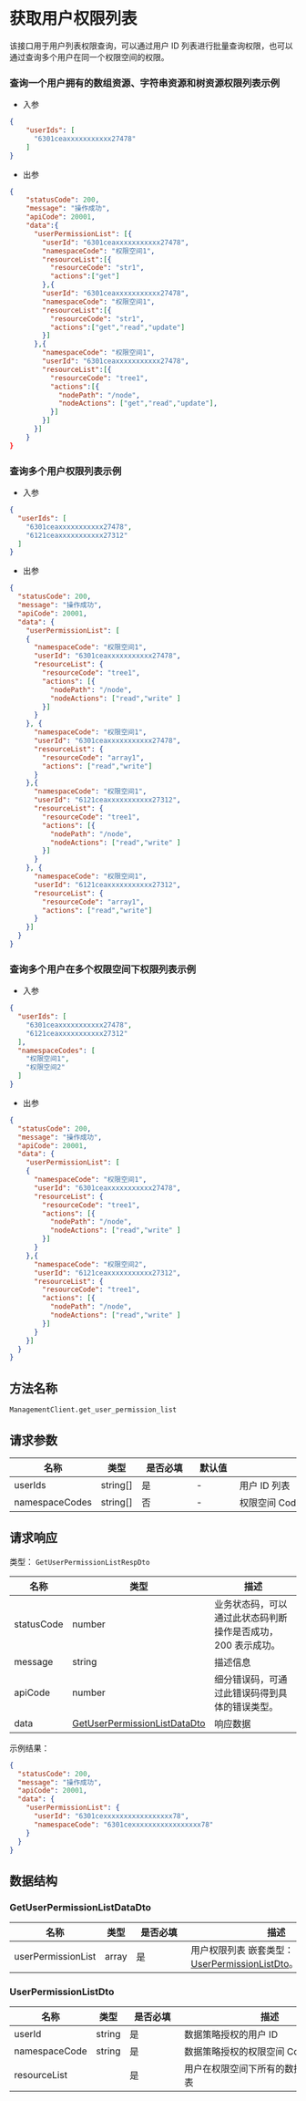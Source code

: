 # 获取用户权限列表

<!--
  警告⚠️：
  不要直接修改该文档，
  https://github.com/Authing/authing-docs-factory
  使用该项目进行生成
-->

<LastUpdated />

该接口用于用户列表权限查询，可以通过用户 ID 列表进行批量查询权限，也可以通过查询多个用户在同一个权限空间的权限。

### 查询一个用户拥有的数组资源、字符串资源和树资源权限列表示例

- 入参
  
```json
{
    "userIds": [
      "6301ceaxxxxxxxxxxx27478"  
    ]
}
```

- 出参
  
```json
{
    "statusCode": 200,
    "message": "操作成功",
    "apiCode": 20001,
    "data":{
      "userPermissionList": [{
        "userId": "6301ceaxxxxxxxxxxx27478",
        "namespaceCode": "权限空间1",
        "resourceList":[{
          "resourceCode": "str1",
          "actions":["get"]
        },{
        "userId": "6301ceaxxxxxxxxxxx27478",
        "namespaceCode": "权限空间1",
        "resourceList":[{
          "resourceCode": "str1",
          "actions":["get","read","update"]
        }]
      },{
        "namespaceCode": "权限空间1",
        "userId": "6301ceaxxxxxxxxxxx27478",
        "resourceList":[{
          "resourceCode": "tree1",
          "actions":[{
            "nodePath": "/node",
            "nodeActions": ["get","read","update"],
          }]
        }]
      }]
    }
}
```

### 查询多个用户权限列表示例

- 入参

```json
{
  "userIds": [
    "6301ceaxxxxxxxxxxx27478",
    "6121ceaxxxxxxxxxxx27312"
  ]
}
```

- 出参

```json
{
  "statusCode": 200,
  "message": "操作成功",
  "apiCode": 20001,
  "data": {
    "userPermissionList": [
    {
      "namespaceCode": "权限空间1",
      "userId": "6301ceaxxxxxxxxxxx27478",
      "resourceList": {
        "resourceCode": "tree1",
        "actions": [{
          "nodePath": "/node",
          "nodeActions": ["read","write" ]
        }]
      }
    }, {
      "namespaceCode": "权限空间1",
      "userId": "6301ceaxxxxxxxxxxx27478",
      "resourceList": {
        "resourceCode": "array1",
        "actions": ["read","write"]
      }
    },{
      "namespaceCode": "权限空间1",
      "userId": "6121ceaxxxxxxxxxxx27312",
      "resourceList": {
        "resourceCode": "tree1",
        "actions": [{
          "nodePath": "/node",
          "nodeActions": ["read","write" ]
        }]
      }
    }, {
      "namespaceCode": "权限空间1",
      "userId": "6121ceaxxxxxxxxxxx27312",
      "resourceList": {
        "resourceCode": "array1",
        "actions": ["read","write"]
      }
    }]
  }
}
```

### 查询多个用户在多个权限空间下权限列表示例

- 入参

```json
{
  "userIds": [
    "6301ceaxxxxxxxxxxx27478",
    "6121ceaxxxxxxxxxxx27312"
  ],
  "namespaceCodes": [
    "权限空间1",
    "权限空间2"
  ]
}
```

- 出参

```json
{
  "statusCode": 200,
  "message": "操作成功",
  "apiCode": 20001,
  "data": {
    "userPermissionList": [
    {
      "namespaceCode": "权限空间1",
      "userId": "6301ceaxxxxxxxxxxx27478",
      "resourceList": {
        "resourceCode": "tree1",
        "actions": [{
          "nodePath": "/node",
          "nodeActions": ["read","write" ]
        }]
      }
    },{
      "namespaceCode": "权限空间2",
      "userId": "6121ceaxxxxxxxxxxx27312",
      "resourceList": {
        "resourceCode": "tree1",
        "actions": [{
          "nodePath": "/node",
          "nodeActions": ["read","write" ]
        }]
      }
    }]
  }
}
```
  

## 方法名称

`ManagementClient.get_user_permission_list`

## 请求参数

| 名称 | 类型 | <div style="width:80px">是否必填</div> | <div style="width:60px">默认值</div> | <div style="width:300px">描述</div> | <div style="width:200px">示例值</div> |
| ---- | ---- | ---- | ---- | ---- | ---- |
| userIds | string[] | 是 | - | 用户 ID 列表  | `["6301ceaxxxxxxxxxxx27478"]` |
| namespaceCodes | string[] | 否 | - | 权限空间 Code 列表  | `["权限空间1"]` |




## 请求响应

类型： `GetUserPermissionListRespDto`

| 名称 | 类型 | 描述 |
| ---- | ---- | ---- |
| statusCode | number | 业务状态码，可以通过此状态码判断操作是否成功，200 表示成功。 |
| message | string | 描述信息 |
| apiCode | number | 细分错误码，可通过此错误码得到具体的错误类型。 |
| data | <a href="#GetUserPermissionListDataDto">GetUserPermissionListDataDto</a> | 响应数据 |



示例结果：

```json
{
  "statusCode": 200,
  "message": "操作成功",
  "apiCode": 20001,
  "data": {
    "userPermissionList": {
      "userId": "6301cexxxxxxxxxxxxxxxxx78",
      "namespaceCode": "6301cexxxxxxxxxxxxxxxxx78"
    }
  }
}
```

## 数据结构


### <a id="GetUserPermissionListDataDto"></a> GetUserPermissionListDataDto

| 名称 | 类型 | <div style="width:80px">是否必填</div> | <div style="width:300px">描述</div> | <div style="width:200px">示例值</div> |
| ---- |  ---- | ---- | ---- | ---- |
| userPermissionList | array | 是 | 用户权限列表 嵌套类型：<a href="#UserPermissionListDto">UserPermissionListDto</a>。  |  |


### <a id="UserPermissionListDto"></a> UserPermissionListDto

| 名称 | 类型 | <div style="width:80px">是否必填</div> | <div style="width:300px">描述</div> | <div style="width:200px">示例值</div> |
| ---- |  ---- | ---- | ---- | ---- |
| userId | string | 是 | 数据策略授权的用户 ID   |  `6301cexxxxxxxxxxxxxxxxx78` |
| namespaceCode | string | 是 | 数据策略授权的权限空间 Code   |  `6301cexxxxxxxxxxxxxxxxx78` |
| resourceList |  | 是 | 用户在权限空间下所有的数据策略资源列表   |  |


